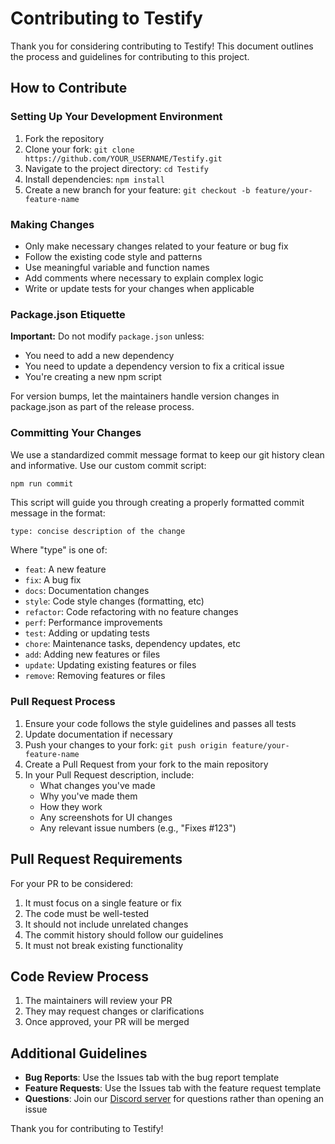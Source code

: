 # Contributing to Testify

Thank you for considering contributing to Testify! This document outlines the process and guidelines for contributing to this project.

## How to Contribute

### Setting Up Your Development Environment

1. Fork the repository
2. Clone your fork: `git clone https://github.com/YOUR_USERNAME/Testify.git`
3. Navigate to the project directory: `cd Testify`
4. Install dependencies: `npm install`
5. Create a new branch for your feature: `git checkout -b feature/your-feature-name`

### Making Changes

- Only make necessary changes related to your feature or bug fix
- Follow the existing code style and patterns
- Use meaningful variable and function names
- Add comments where necessary to explain complex logic
- Write or update tests for your changes when applicable

### Package.json Etiquette

**Important:** Do not modify `package.json` unless:
- You need to add a new dependency
- You need to update a dependency version to fix a critical issue
- You're creating a new npm script

For version bumps, let the maintainers handle version changes in package.json as part of the release process.

### Committing Your Changes

We use a standardized commit message format to keep our git history clean and informative. Use our custom commit script:

```bash
npm run commit
```

This script will guide you through creating a properly formatted commit message in the format:
```
type: concise description of the change
```

Where "type" is one of:
- `feat`: A new feature
- `fix`: A bug fix
- `docs`: Documentation changes
- `style`: Code style changes (formatting, etc)
- `refactor`: Code refactoring with no feature changes
- `perf`: Performance improvements
- `test`: Adding or updating tests
- `chore`: Maintenance tasks, dependency updates, etc
- `add`: Adding new features or files
- `update`: Updating existing features or files
- `remove`: Removing features or files

### Pull Request Process

1. Ensure your code follows the style guidelines and passes all tests
2. Update documentation if necessary
3. Push your changes to your fork: `git push origin feature/your-feature-name`
4. Create a Pull Request from your fork to the main repository
5. In your Pull Request description, include:
   - What changes you've made
   - Why you've made them
   - How they work
   - Any screenshots for UI changes
   - Any relevant issue numbers (e.g., "Fixes #123")

## Pull Request Requirements

For your PR to be considered:

1. It must focus on a single feature or fix
2. The code must be well-tested
3. It should not include unrelated changes
4. The commit history should follow our guidelines
5. It must not break existing functionality

## Code Review Process

1. The maintainers will review your PR
2. They may request changes or clarifications
3. Once approved, your PR will be merged

## Additional Guidelines

- **Bug Reports**: Use the Issues tab with the bug report template
- **Feature Requests**: Use the Issues tab with the feature request template
- **Questions**: Join our [Discord server](https://discord.gg/xcMVwAVjSD) for questions rather than opening an issue

Thank you for contributing to Testify!
